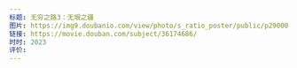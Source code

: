 ```yaml
---
标题: 无穷之路3：无垠之疆
图片: https://img9.doubanio.com/view/photo/s_ratio_poster/public/p2900097035.webp
链接: https://movie.douban.com/subject/36174686/
时时: 2023
评价:
---
```


